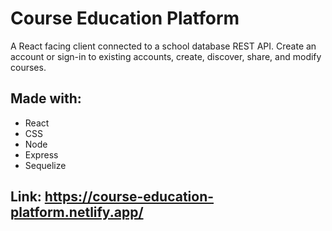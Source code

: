 # Course Education Platform

A React facing client connected to a school database REST API. Create an account or sign-in to existing accounts, create, discover, share, and modify courses.

## Made with:
- React
- CSS
- Node
- Express
- Sequelize

## Link: https://course-education-platform.netlify.app/
